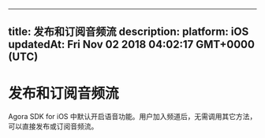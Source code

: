 
---
title: 发布和订阅音频流
description: 
platform: iOS
updatedAt: Fri Nov 02 2018 04:02:17 GMT+0000 (UTC)
---
# 发布和订阅音频流
Agora SDK for iOS 中默认开启语音功能。用户加入频道后，无需调用其它方法，可以直接发布或订阅音频流。
